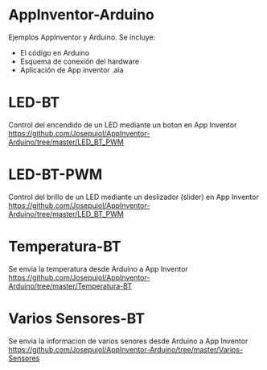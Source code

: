 # AppInventor-Arduino
Ejemplos AppInventor y Arduino. Se incluye:
- El código en Arduino
- Esquema de conexión del hardware
- Aplicación de App inventor .aia

# LED-BT
Control del encendido de un LED mediante un boton en App Inventor
https://github.com/Josepujol/AppInventor-Arduino/tree/master/LED_BT_PWM

# LED-BT-PWM
Control del brillo de un LED mediante un deslizador (slider) en App Inventor
https://github.com/Josepujol/AppInventor-Arduino/tree/master/LED_BT_PWM

# Temperatura-BT
Se envia la temperatura desde Arduino a App Inventor
https://github.com/Josepujol/AppInventor-Arduino/tree/master/Temperatura-BT

# Varios Sensores-BT
Se envia la informacion de varios senores desde Arduino a App Inventor
https://github.com/Josepujol/AppInventor-Arduino/tree/master/Varios-Sensores
